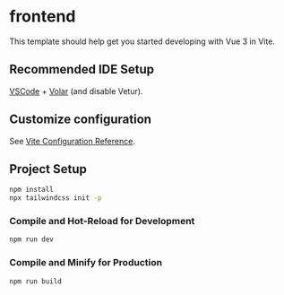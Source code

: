 # frontend

This template should help get you started developing with Vue 3 in Vite.

## Recommended IDE Setup

[VSCode](https://code.visualstudio.com/) + [Volar](https://marketplace.visualstudio.com/items?itemName=Vue.volar) (and disable Vetur).

## Customize configuration

See [Vite Configuration Reference](https://vitejs.dev/config/).

## Project Setup

```sh
npm install
npx tailwindcss init -p
```

### Compile and Hot-Reload for Development

```sh
npm run dev
```

### Compile and Minify for Production

```sh
npm run build
```
